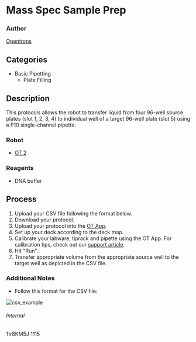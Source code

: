 # Mass Spec Sample Prep

### Author
[Opentrons](http://www.opentrons.com/)

## Categories
* Basic Pipetting
    * Plate Filling

## Description
This protocols allows the robot to transfer liquid from four 96-well source plates (slot 1, 2, 3, 4) to individual well of a target 96-well plate (slot 5) using a P10 single-channel pipette.

### Robot
* [OT 2](https://opentrons.com/ot-2)

### Reagents
* DNA buffer

## Process
1. Upload your CSV file following the format below.
2. Download your protocol.
3. Upload your protocol into the [OT App](https://opentrons.com/ot-app).
4. Set up your deck according to the deck map.
5. Calibrate your labware, tiprack and pipette using the OT App. For calibration tips, check out our [support article](https://support.opentrons.com/ot-2/getting-started-software-setup/deck-calibration).
6. Hit "Run".
7. Transfer appropriate volume from the appropriate source well to the target well as depicted in the CSV file.

### Additional Notes
* Follow this format for the CSV file:


![csv_example](https://s3.amazonaws.com/opentrons-protocol-library-website/custom-README-images/LifeGene_Mass_Spec_Sample_Prep.png)

###### Internal
1tr8KM5J
1115
